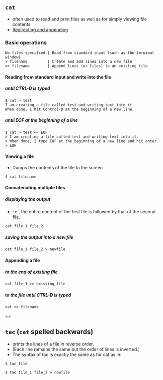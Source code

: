 ## `cat`
- often used to read and print files as well as for simply viewing file contents
- [Redirecting and appending](https://www.learnenough.com/command-line-tutorial#sec-redirecting_and_appending)

### Basic operations

```
No files specified | Read from standard input (such as the terminal window)
> filename         | Create and add lines into a new file
>> filename        | Append lines (or files) to an existing file
```

#### Reading from standard input and write into the file

##### until CTRL-D is typed
```
$ cat > test
I am creating a file called test and writing text into it.
When done, I hit Control-D at the beginning of a new line.
```

##### until EOF at the beginning of a line
```
$ cat > test << EOF
> I am creating a file called test and writing text into it.
> When done, I type EOF at the beginning of a new line and hit enter.
> EOF
```

#### Viewing a file
- Dumps the contents of the file to the screen 

```
$ cat filename
```

#### Concatenating multiple files
##### displaying the output
- i.e., the  entire content of the first file is followed by that of the second file.
```
cat file_1 file_2 
```

##### saving the output into a new file
```
cat file_1 file_2 > newfile   
```

#### Appending a file
##### to the end of existing file
```
cat file_1 >> existing_file    
```

##### to the file until CTRL-D is typed
```
cat >> filename 
```

==

## `tac` (`cat` spelled backwards)
- prints the lines of a file in reverse order.
- (Each line remains the same but the order of lines is inverted.)
- The syntax of tac is exactly the same as for cat as in:

```
$ tac file
```

```
$ tac file_1 file_2 > newfile
```



